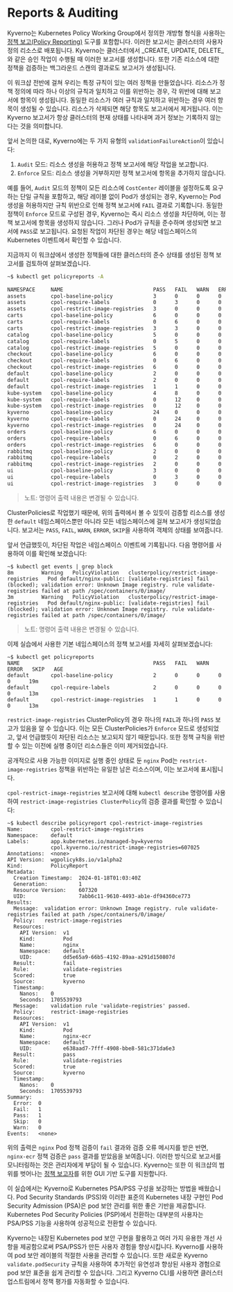 # Reports & Auditing

Kyverno는 Kubernetes Policy Working Group에서 정의한 개방형 형식을 사용하는 [정책 보고(Policy Reporting)](https://kyverno.io/docs/policy-reports/) 도구를 포함합니다. 이러한 보고서는 클러스터의 사용자 정의 리소스로 배포됩니다. Kyverno는 클러스터에서 _CREATE, UPDATE, DELETE_와 같은 승인 작업이 수행될 때 이러한 보고서를 생성합니다. 또한 기존 리소스에 대한 정책을 검증하는 백그라운드 스캔의 결과로도 보고서가 생성됩니다.

이 워크샵 전반에 걸쳐 우리는 특정 규칙이 있는 여러 정책을 만들었습니다. 리소스가 정책 정의에 따라 하나 이상의 규칙과 일치하고 이를 위반하는 경우, 각 위반에 대해 보고서에 항목이 생성됩니다. 동일한 리소스가 여러 규칙과 일치하고 위반하는 경우 여러 항목이 생성될 수 있습니다. 리소스가 삭제되면 해당 항목도 보고서에서 제거됩니다. 이는 Kyverno 보고서가 항상 클러스터의 현재 상태를 나타내며 과거 정보는 기록하지 않는다는 것을 의미합니다.

앞서 논의한 대로, Kyverno에는 두 가지 유형의 `validationFailureAction`이 있습니다:

1. `Audit` 모드: 리소스 생성을 허용하고 정책 보고서에 해당 작업을 보고합니다.&#x20;
2. `Enforce` 모드: 리소스 생성을 거부하지만 정책 보고서에 항목을 추가하지 않습니다.

예를 들어, `Audit` 모드의 정책이 모든 리소스에 `CostCenter` 레이블을 설정하도록 요구하는 단일 규칙을 포함하고, 해당 레이블 없이 Pod가 생성되는 경우, Kyverno는 Pod 생성을 허용하지만 규칙 위반으로 인해 정책 보고서에 `FAIL` 결과로 기록합니다. 동일한 정책이 `Enforce` 모드로 구성된 경우, Kyverno는 즉시 리소스 생성을 차단하며, 이는 정책 보고서에 항목을 생성하지 않습니다. 그러나 Pod가 규칙을 준수하며 생성되면 보고서에 `PASS`로 보고됩니다. 요청된 작업이 차단된 경우는 해당 네임스페이스의 Kubernetes 이벤트에서 확인할 수 있습니다.

지금까지 이 워크샵에서 생성한 정책들에 대한 클러스터의 준수 상태를 생성된 정책 보고서를 검토하여 살펴보겠습니다.

```bash
~$ kubectl get policyreports -A
 
NAMESPACE     NAME                             PASS   FAIL   WARN   ERROR   SKIP   AGE
assets        cpol-baseline-policy             3      0      0      0       0      19m
assets        cpol-require-labels              0      3      0      0       0      27m
assets        cpol-restrict-image-registries   3      0      0      0       0      25m
carts         cpol-baseline-policy             6      0      0      0       0      19m
carts         cpol-require-labels              0      6      0      0       0      27m
carts         cpol-restrict-image-registries   3      3      0      0       0      25m
catalog       cpol-baseline-policy             5      0      0      0       0      19m
catalog       cpol-require-labels              0      5      0      0       0      27m
catalog       cpol-restrict-image-registries   5      0      0      0       0      25m
checkout      cpol-baseline-policy             6      0      0      0       0      19m
checkout      cpol-require-labels              0      6      0      0       0      27m
checkout      cpol-restrict-image-registries   6      0      0      0       0      25m
default       cpol-baseline-policy             2      0      0      0       0      19m
default       cpol-require-labels              2      0      0      0       0      13m
default       cpol-restrict-image-registries   1      1      0      0       0      13m
kube-system   cpol-baseline-policy             4      8      0      0       0      19m
kube-system   cpol-require-labels              0      12     0      0       0      27m
kube-system   cpol-restrict-image-registries   0      12     0      0       0      25m
kyverno       cpol-baseline-policy             24     0      0      0       0      19m
kyverno       cpol-require-labels              0      24     0      0       0      27m
kyverno       cpol-restrict-image-registries   0      24     0      0       0      25m
orders        cpol-baseline-policy             6      0      0      0       0      19m
orders        cpol-require-labels              0      6      0      0       0      27m
orders        cpol-restrict-image-registries   6      0      0      0       0      25m
rabbitmq      cpol-baseline-policy             2      0      0      0       0      19m
rabbitmq      cpol-require-labels              0      2      0      0       0      27m
rabbitmq      cpol-restrict-image-registries   2      0      0      0       0      25m
ui            cpol-baseline-policy             3      0      0      0       0      19m
ui            cpol-require-labels              0      3      0      0       0      27m
ui            cpol-restrict-image-registries   3      0      0      0       0      25m
```

> 노트: 명령어 출력 내용은 변경될 수 있습니다.

ClusterPolicies로 작업했기 때문에, 위의 출력에서 볼 수 있듯이 검증할 리소스를 생성한 `default` 네임스페이스뿐만 아니라 모든 네임스페이스에 걸쳐 보고서가 생성되었습니다. 보고서는 `PASS`, `FAIL`, `WARN`, `ERROR`, `SKIP`을 사용하여 객체의 상태를 보여줍니다.

앞서 언급했듯이, 차단된 작업은 네임스페이스 이벤트에 기록됩니다. 다음 명령어를 사용하여 이를 확인해 보겠습니다:

```
~$ kubectl get events | grep block
8m         Warning   PolicyViolation   clusterpolicy/restrict-image-registries   Pod default/nginx-public: [validate-registries] fail (blocked); validation error: Unknown Image registry. rule validate-registries failed at path /spec/containers/0/image/
3m         Warning   PolicyViolation   clusterpolicy/restrict-image-registries   Pod default/nginx-public: [validate-registries] fail (blocked); validation error: Unknown Image registry. rule validate-registries failed at path /spec/containers/0/image/
```

> 노트: 명령어 출력 내용은 변경될 수 있습니다.

이제 실습에서 사용한 기본 네임스페이스의 정책 보고서를 자세히 살펴보겠습니다:

```
~$ kubectl get policyreports
NAME                                           PASS   FAIL   WARN   ERROR   SKIP   AGE
default       cpol-baseline-policy             2      0      0      0       0      19m
default       cpol-require-labels              2      0      0      0       0      13m
default       cpol-restrict-image-registries   1      1      0      0       0      13m
```

`restrict-image-registries` ClusterPolicy의 경우 하나의 `FAIL`과 하나의 `PASS` 보고가 있음을 알 수 있습니다. 이는 모든 ClusterPolicies가 `Enforce` 모드로 생성되었고, 앞서 언급했듯이 차단된 리소스는 보고되지 않기 때문입니다. 또한 정책 규칙을 위반할 수 있는 이전에 실행 중이던 리소스들은 이미 제거되었습니다.

공개적으로 사용 가능한 이미지로 실행 중인 상태로 둔 `nginx` Pod는 `restrict-image-registries` 정책을 위반하는 유일한 남은 리소스이며, 이는 보고서에 표시됩니다.

`cpol-restrict-image-registries` 보고서에 대해 `kubectl describe` 명령어를 사용하여 `restrict-image-registries ClusterPolicy`의 검증 결과를 확인할 수 있습니다:

```
~$ kubectl describe policyreport cpol-restrict-image-registries
Name:         cpol-restrict-image-registries
Namespace:    default
Labels:       app.kubernetes.io/managed-by=kyverno
              cpol.kyverno.io/restrict-image-registries=607025
Annotations:  <none>
API Version:  wgpolicyk8s.io/v1alpha2
Kind:         PolicyReport
Metadata:
  Creation Timestamp:  2024-01-18T01:03:40Z
  Generation:          1
  Resource Version:    607320
  UID:                 7abb6c11-9610-4493-ab1e-df94360ce773
Results:
  Message:  validation error: Unknown Image registry. rule validate-registries failed at path /spec/containers/0/image/
  Policy:   restrict-image-registries
  Resources:
    API Version:  v1
    Kind:         Pod
    Name:         nginx
    Namespace:    default
    UID:          dd5e65a9-66b5-4192-89aa-a291d150807d
  Result:         fail
  Rule:           validate-registries
  Scored:         true
  Source:         kyverno
  Timestamp:
    Nanos:    0
    Seconds:  1705539793
  Message:    validation rule 'validate-registries' passed.
  Policy:     restrict-image-registries
  Resources:
    API Version:  v1
    Kind:         Pod
    Name:         nginx-ecr
    Namespace:    default
    UID:          e638aad7-7fff-4908-bbe8-581c371da6e3
  Result:         pass
  Rule:           validate-registries
  Scored:         true
  Source:         kyverno
  Timestamp:
    Nanos:    0
    Seconds:  1705539793
Summary:
  Error:  0
  Fail:   1
  Pass:   1
  Skip:   0
  Warn:   0
Events:   <none>
```



위의 출력은 `nginx` Pod 정책 검증이 `fail` 결과와 검증 오류 메시지를 받은 반면, `nginx-ecr` 정책 검증은 `pass` 결과를 받았음을 보여줍니다. 이러한 방식으로 보고서를 모니터링하는 것은 관리자에게 부담이 될 수 있습니다. Kyverno는 또한 이 워크샵의 범위를 벗어나는 [정책 보고자](https://kyverno.github.io/policy-reporter/core/targets/#policy-reporter-ui)를 위한 GUI 기반 도구를 지원합니다.

이 실습에서는 Kyverno로 Kubernetes PSA/PSS 구성을 보강하는 방법을 배웠습니다. Pod Security Standards (PSS)와 이러한 표준의 Kubernetes 내장 구현인 Pod Security Admission (PSA)은 pod 보안 관리를 위한 좋은 기반을 제공합니다. Kubernetes Pod Security Policies (PSP)에서 전환하는 대부분의 사용자는 PSA/PSS 기능을 사용하여 성공적으로 전환할 수 있습니다.

Kyverno는 내장된 Kubernetes pod 보안 구현을 활용하고 여러 가지 유용한 개선 사항을 제공함으로써 PSA/PSS가 만든 사용자 경험을 향상시킵니다. Kyverno를 사용하여 pod 보안 레이블의 적절한 사용을 관리할 수 있습니다. 또한 새로운 Kyverno `validate.podSecurity` 규칙을 사용하여 추가적인 유연성과 향상된 사용자 경험으로 pod 보안 표준을 쉽게 관리할 수 있습니다. 그리고 Kyverno CLI를 사용하면 클러스터 업스트림에서 정책 평가를 자동화할 수 있습니다.

